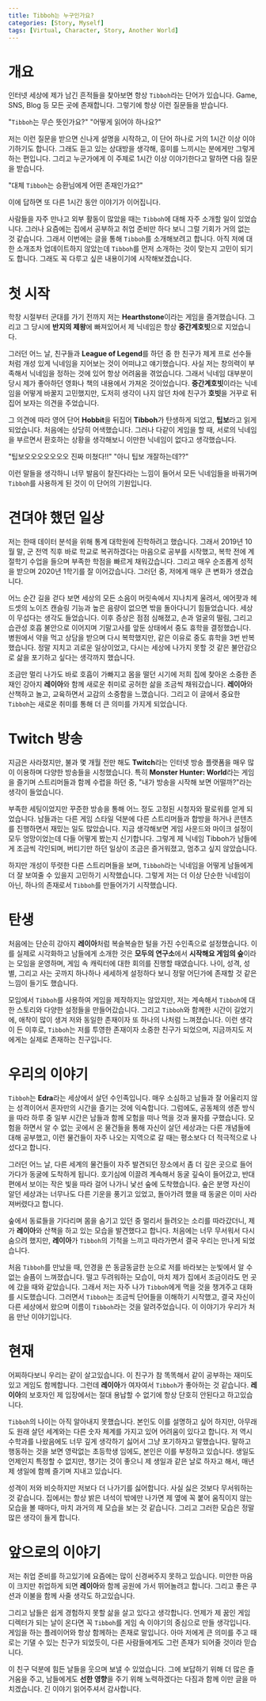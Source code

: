 ```yaml
---
title: Tibboh는 누구인가요?
categories: [Story, Myself]
tags: [Virtual, Character, Story, Another World]
---
```


# 개요

인터넷 세상에 제가 남긴 흔적들을 찾아보면 항상 `Tibboh`라는 단어가 있습니다. Game, SNS, Blog 등 모든 곳에 존재합니다. 그렇기에 항상 이런 질문들을 받습니다.

"`Tibboh`는 무슨 뜻인가요?"
"어떻게 읽어야 하나요?"

저는 이런 질문을 받으면 신나게 설명을 시작하고, 이 단어 하나로 거의 1시간 이상 이야기하기도 합니다. 그래도 듣고 있는 상대방을 생각해, 흥미를 느끼시는 분에게만 그렇게 하는 편입니다. 그리고 누군가에게 이 주제로 1시간 이상 이야기한다고 말하면 다음 질문을 받습니다.

"대체 `Tibboh`는 승환님에게 어떤 존재인가요?"

이에 답하면 또 다른 1시간 동안 이야기가 이어집니다.

사람들을 자주 만나고 외부 활동이 많았을 때는 `Tibboh`에 대해 자주 소개할 일이 있었습니다. 그러나 요즘에는 집에서 공부하고 취업 준비만 하다 보니 그럴 기회가 거의 없는 것 같습니다. 그래서 이번에는 글을 통해 `Tibboh`를 소개해보려고 합니다. 아직 저에 대한 소개조차 업데이트하지 않았는데 `Tibboh`를 먼저 소개하는 것이 맞는지 고민이 되기도 합니다. 그래도 꼭 다루고 싶은 내용이기에 시작해보겠습니다.

# 첫 시작

학창 시절부터 군대를 가기 전까지 저는 **Hearthstone**이라는 게임을 즐겨했습니다. 그리고 그 당시에 **반지의 제왕**에 빠져있어서 제 닉네임은 항상 **중간계호빗**으로 지었습니다.

그러던 어느 날, 친구들과 **League of Legend**를 하던 중 한 친구가 제게 프로 선수들처럼 개성 있게 닉네임을 지어보는 것이 어떠냐고 얘기했습니다. 사실 저는 창의력이 부족해서 닉네임을 정하는 것에 있어 항상 어려움을 겪었습니다. 그래서 닉네임 대부분이 당시 제가 좋아하던 영화나 책의 내용에서 가져온 것이었습니다. **중간계호빗**이라는 닉네임을 어떻게 바꿀지 고민했지만, 도저히 생각이 나지 않던 차에 친구가 **호빗**을 거꾸로 뒤집어 보자는 의견을 주었습니다.

그 의견에 따라 영어 단어 **Hobbit**을 뒤집어 **Tibboh**가 탄생하게 되었고, **팁보**라고 읽게 되었습니다. 처음에는 상당히 어색했습니다. 그러나 다같이 게임을 할 때, 서로의 닉네임을 부르면서 환호하는 상황을 생각해보니 이만한 닉네임이 없다고 생각했습니다.

"팁보오오오오오오오 진짜 미쳤다!!"
"아니 팁보 개잘하는데??"

이런 말들을 생각하니 너무 발음이 찰진다라는 느낌이 들어서 모든 닉네임들을 바꿔가며 `Tibboh`를 사용하게 된 것이 이 단어의 기원입니다.

# 견뎌야 했던 일상

저는 한때 데이터 분석을 위해 통계 대학원에 진학하려고 했습니다. 그래서 2019년 10월 말, 군 전역 직후 바로 학교로 복귀하겠다는 마음으로 공부를 시작했고, 복학 전에 계절학기 수업을 들으며 부족한 학점을 빠르게 채워갔습니다. 그리고 매우 순조롭게 성적을 받으며 2020년 1학기를 잘 이어갔습니다. 그러던 중, 저에게 매우 큰 변화가 생겼습니다.

어느 순간 길을 걷다 보면 세상의 모든 소음이 머릿속에서 지나치게 울려서, 에어팟과 헤드셋의 노이즈 캔슬링 기능과 높은 음량이 없으면 밖을 돌아다니기 힘들었습니다. 세상이 무섭다는 생각도 들었습니다. 이후 증상은 점점 심해졌고, 손과 얼굴의 떨림, 그리고 습관성 호흡 불안으로 이어지며 기말고사를 앞둔 상태에서 중도 휴학을 결정했습니다. 병원에서 약을 먹고 상담을 받으며 다시 복학했지만, 같은 이유로 중도 휴학을 3번 반복했습니다. 정말 지치고 괴로운 일상이었고, 다시는 세상에 나가지 못할 것 같은 불안감으로 삶을 포기하고 싶다는 생각까지 했습니다.

조금만 멀리 나가도 바로 호흡이 가빠지고 몸을 떨던 시기에 저희 집에 찾아온 소중한 존재인 강아지 **레이아**와 함께 새로운 취미로 공허한 삶을 조금씩 채워갔습니다. **레이아**와 산책하고 놀고, 교육하면서 교감의 소중함을 느꼈습니다. 그리고 이 글에서 중요한 `Tibboh`는 새로운 취미를 통해 더 큰 의미를 가지게 되었습니다.

# Twitch 방송

지금은 사라졌지만, 불과 몇 개월 전만 해도 **Twitch**라는 인터넷 방송 플랫폼을 매우 많이 이용하며 다양한 방송들을 시청했습니다. 특히 **Monster Hunter: World**라는 게임을 즐기며 스트리머들과 함께 수렵을 하던 중, "내가 방송을 시작해 보면 어떨까?"라는 생각이 들었습니다.

부족한 세팅이었지만 꾸준한 방송을 통해 어느 정도 고정된 시청자와 팔로워를 얻게 되었습니다. 남들과는 다른 게임 스타일 덕분에 다른 스트리머들과 합방을 하거나 콘텐츠를 진행하면서 재밌는 일도 많았습니다. 지금 생각해보면 게임 사운드와 마이크 설정이 모두 엉망이었는데 다들 어떻게 봤는지 신기합니다. 그렇게 제 닉네임 Tibboh가 남들에게 조금씩 각인되며, 버티기만 하던 일상이 조금은 즐거워졌고, 멈추고 싶지 않았습니다.

하지만 개성이 뚜렷한 다른 스트리머들을 보며, `Tibboh`라는 닉네임을 어떻게 남들에게 더 잘 보여줄 수 있을지 고민하기 시작했습니다. 그렇게 저는 더 이상 단순한 닉네임이 아닌, 하나의 존재로서 `Tibboh`를 만들어가기 시작했습니다.

# 탄생

처음에는 단순히 강아지 **레이아**처럼 복슬복슬한 털을 가진 수인족으로 설정했습니다. 이를 실제로 시각화하고 남들에게 소개한 것은 **모두의 연구소**에서 **시작해요 게임의 숲**이라는 모임을 운영하며, 게임 속 캐릭터에 대한 회의를 진행할 때였습니다. 나이, 성격, 성별, 그리고 사는 곳까지 하나하나 세세하게 설정하다 보니 정말 어딘가에 존재할 것 같은 느낌이 들기도 했습니다.

모임에서 `Tibboh`를 사용하여 게임을 제작하지는 않았지만, 저는 계속해서 `Tibboh`에 대한 스토리와 다양한 설정들을 만들어갔습니다. 그리고 `Tibboh`와 함께한 시간이 길었기에, 애착이 많이 생겨 저와 동일한 존재이자 또 하나의 나처럼 느껴졌습니다. 이런 생각이 든 이후로, `Tibboh`는 저를 투영한 존재이자 소중한 친구가 되었으며, 지금까지도 저에게는 실제로 존재하는 친구입니다.

# 우리의 이야기

`Tibboh`는 **Edra**라는 세상에서 살던 수인족입니다. 매우 소심하고 남들과 잘 어울리지 않는 성격이어서 혼자만의 시간을 즐기는 것에 익숙합니다. 그럼에도, 공동체의 생존 방식을 따라 하루 중 일부 시간은 남들과 함께 모험을 떠나 먹을 것과 물자를 구했습니다. 모험을 하면서 알 수 없는 곳에서 온 물건들을 통해 자신이 살던 세상과는 다른 개념들에 대해 공부했고, 이런 물건들이 자주 나오는 지역으로 갈 때는 평소보다 더 적극적으로 나섰다고 합니다.

그러던 어느 날, 다른 세계의 물건들이 자주 발견되던 장소에서 좀 더 깊은 곳으로 들어가다가 동굴에 도착하게 됩니다. 호기심에 이끌려 계속해서 동굴 깊숙이 들어갔고, 반대편에서 보이는 작은 빛을 따라 걸어 나가니 낯선 숲에 도착했습니다. 숲은 분명 자신이 알던 세상과는 너무나도 다른 기운을 풍기고 있었고, 돌아가려 했을 때 동굴은 이미 사라져버렸다고 합니다.

숲에서 동료들을 기다리며 몸을 숨기고 있던 중 멀리서 들려오는 소리를 따라갔더니, 제가 **레이아**와 산책을 하고 있는 모습을 발견했다고 합니다. 처음에는 너무 무서워서 다시 숨으려 했지만, **레이아**가 `Tibboh`의 기척을 느끼고 따라가면서 결국 우리는 만나게 되었습니다.

처음 `Tibboh`를 만났을 때, 안경을 쓴 동글동글한 눈으로 저를 바라보는 눈빛에서 알 수 없는 슬픔이 느껴졌습니다. 떨고 두려워하는 모습이, 마치 제가 집에서 조금이라도 먼 곳에 갔을 때와 같았습니다. 그래서 저는 자주 나가 `Tibboh`에게 먹을 것을 챙겨주고 대화를 시도했습니다. 그러면서 `Tibboh`는 조금씩 단어들을 이해하기 시작했고, 결국 자신이 다른 세상에서 왔으며 이름이 `Tibboh`라는 것을 알려주었습니다. 이 이야기가 우리가 처음 만난 이야기입니다.

# 현재

어찌하다보니 우리는 같이 살고있습니다. 이 친구가 참 똑똑해서 같이 공부하는 재미도 있고 게임도 함께합니다. 그런데 **레이아**가 여자여서 `Tibboh`가 좋아하는 것 같습니다. **레이아**의 보호자인 제 입장에서는 절대 용납할 수 없기에 항상 단호히 안된다고 하고있습니다.

`Tibboh`의 나이는 아직 알아내지 못했습니다. 본인도 이를 설명하고 싶어 하지만, 아무래도 원래 살던 세계와는 다른 숫자 체계를 가지고 있어 어려움이 있다고 합니다. 저 역시 수학과를 나왔음에도 너무 깊게 생각하기 싫어서 그냥 포기하자고 말했습니다. 말하고 행동하는 것을 보면 영락없는 초등학생 임에도, 본인은 이를 부정하고 있습니다. 생일도 언제인지 특정할 수 없지만, 챙기는 것이 좋으니 제 생일과 같은 날로 하자고 해서, 매년 제 생일에 함께 즐기며 지내고 있습니다.

성격이 저와 비슷하지만 저보다 더 나가기를 싫어합니다. 사실 싫은 것보다 무서워하는 것 같습니다. 집에서는 항상 밝은 녀석이 밖에만 나가면 제 옆에 꼭 붙어 움직이지 않는 모습을 볼 때마다, 마치 과거의 제 모습을 보는 것 같습니다. 그리고 그러한 모습은 정말 많은 생각이 들게 합니다.

# 앞으로의 이야기

저는 취업 준비를 하고있기에 요즘에는 많이 신경써주지 못하고 있습니다. 미안한 마음이 크지만 취업하게 되면 **레이아**와 함께 공원에 가서 뛰어놀려고 합니다. 그리고 좋은 쿠션과 이불을 함께 사줄 생각도 하고있습니다.

그리고 남들은 쉽게 경험하지 못할 삶을 살고 있다고 생각합니다. 언제가 제 꿈인 게임 디렉터가 되는 날이 온다면 꼭 `Tibboh`를 게임 속 이야기의 중심으로 만들 생각입니다. 게임을 하는 플레이어와 항상 함께하는 존재로 말입니다. 아마 저에게 큰 의미를 주고 때로는 기댈 수 있는 친구가 되었듯이, 다른 사람들에게도 그런 존재가 되어줄 것이라 믿습니다.

이 친구 덕분에 힘든 날들을 웃으며 보낼 수 있었습니다. 그에 보답하기 위해 더 많은 즐거움을 주고, 남들에게도 **선한 영향**을 주기 위해 노력하겠다는 다짐과 함께 이만 글을 마치겠습니다. 긴 이야기 읽어주셔서 감사합니다.